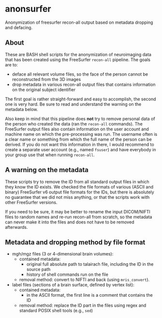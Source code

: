 # anonsurfer
Anonymization of freesurfer recon-all output based on metadata dropping and defacing.

## About

These are BASH shell scripts for the anonymization of neuroimaging data that has been created using the FreeSurfer `recon-all` pipeline. The goals are to:

* deface all relevant volume files, so the face of the person cannot be reconstructed from the 3D images
* drop metadata in various recon-all output files that contains information on the original subject identifier

The first goal is rather straight-forward and easy to accomplish, the second one is very hard. Be sure to read and understand the warning on the metadata below.

Also keep in mind that this pipeline does **not** try to remove personal data of the person who created the data (ran the `recon-all` commands). The FreeSurfer output files also contain information on the user account and machine name on which the pre-processing was run. The username often is a clear name or something from which the full name of the person can be derived. If you do not want this information in there, I would recommend to create a separate user account (e.g., named `fsuser`) and have everybody in your group use that when running `recon-all`. 

## A warning on the metadata

These scripts try to remove the ID from all standard output files in which they know the ID exists. We checked the file formats  of various (ASCII and binary) FreeSurfer v6 output file formats for the IDs, but there is absolutely no guarantee that we did not miss anything, or that the scripts work with other FreeSurfer versions.

If you need to be sure, it may be better to rename the input DICOM/NIFTI files to random names and re-run recon-all from scratch, so the metadata can never make it into the files and does not have to be removed afterwards.

## Metadata and dropping method by file format

* mgh/mgz files (3 or 4-dimensional brain volumes): 
  - contained metadata: 
    * original full absolute path to talairach file, including the ID in the source path
    * history of shell commands run on the file
  - removal method: convert to NIFTI and back (using `mris_convert`).
* label files (sections of a brain surface, defined by vertex list):
  - contained metadata:
    * in the ASCII format, the first line is a comment that contains the ID
  - removal method: replace the ID part in the files using regex and standard POSIX shell tools (e.g., `sed`)

